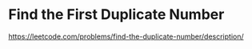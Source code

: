 # Find the First Duplicate Number

https://leetcode.com/problems/find-the-duplicate-number/description/
